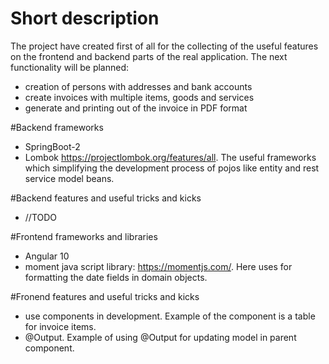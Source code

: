 # Short description
The project have created first of all  for the collecting of the useful features  on the frontend 
and backend parts of the real application. 
The next functionality will be planned:
 - creation of persons with addresses and bank accounts
 - create invoices with multiple items, goods and services
 - generate and printing out of the invoice in PDF format

#Backend frameworks
- SpringBoot-2 
- Lombok https://projectlombok.org/features/all. The useful frameworks which simplifying the development process of pojos like  entity and rest
  service model beans.  

#Backend features and useful tricks and kicks
- //TODO

#Frontend frameworks and libraries
- Angular 10
- moment java script library: https://momentjs.com/. Here uses for formatting the date fields in domain objects.

#Fronend features and useful tricks and kicks
 - use components in development. Example of the component is a table for invoice items.
 - @Output. Example of using @Output for updating model in parent component.   